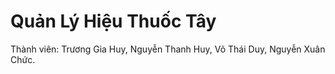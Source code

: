 # Quản Lý Hiệu Thuốc Tây
Thành viên: Trương Gia Huy, Nguyễn Thanh Huy, Võ Thái Duy, Nguyễn Xuân Chức.
